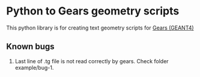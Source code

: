 # Python to Gears geometry scripts

This python library is for creating text geometry scripts for [Gears (GEANT4)](https://github.com/jintonic/gears)

## Known bugs

1. Last line of .tg file is not read correctly by gears. Check folder example/bug-1.
